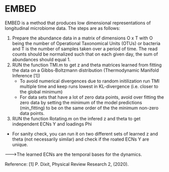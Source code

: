 # EMBED
EMBED is a method that produces low dimensional representations of longitudinal microbiome data.
The steps are as follows:
1) Prepare the abundance data in a matrix of dimensions O x T with O being the number of Operational Taxonomical Units (OTUs) or bacteria and T is the number of samples taken over a period of time. The read counts should be normalized such that on each given day, the sum of abundances should equal 1.
2) RUN the function TMI.m to get z and theta matrices learned from fitting the data on a Gibbs-Boltzmann distribution (Thermodynamic Manifold Inference [1])
    - To avoid numerical divergences due to random initilization run TMI multiple time and keep runs lowest in KL-divergence (i.e. closer to the global minimum)
    - For data sets that have a lot of zero data points, avoid over fitting the zero data by setting the minimum of the model predictions (min_fitting) to be on the same order of       the the minimum non-zero data points. 
3) RUN the function Rotating.m on the infered z and theta to get independent ECNs Y and loadings Phi 
  - For sanity check, you can run it  on two different sets of learned z and theta (not necessarily similar) and check if the roated ECNs Y are unique.

--->The learned ECNs are the temporal bases for the dynamics.

Reference:
[1] P. Dixit, Physical Review Research 2, (2020).
